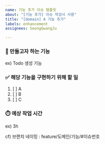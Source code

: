```yaml
---
name: 기능 추가 이슈 템플릿
about: "[기능 추가] 이슈 작성시 사용"
title: "[domain] A 기능 추가"
labels: enhancement
assignees: SeongGwangJu

---
```


### 📌 만들고자 하는 기능
 ex) Todo 생성 기능

 ### ✅ 해당 기능을 구현하기 위해 할 일
 1. [ ] A
 2. [ ] B
 3. [ ] C

 ### ⏱️ 예상 작업 시간
 ex) 3h

cf) 브랜치 네이밍 : feature/도메인/기능/#이슈번호
